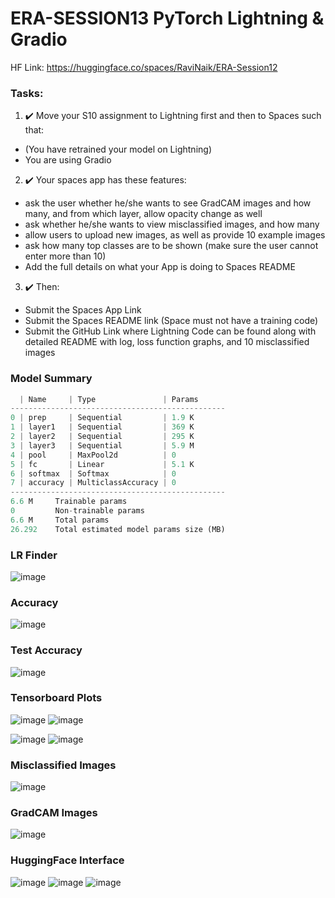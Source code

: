 # ERA-SESSION13 PyTorch Lightning &amp; Gradio

HF Link: https://huggingface.co/spaces/RaviNaik/ERA-Session12

### Tasks:
1. :heavy_check_mark: Move your S10 assignment to Lightning first and then to Spaces such that: 
 - (You have retrained your model on Lightning) 
 - You are using Gradio 
2. :heavy_check_mark: Your spaces app has these features: 
 - ask the user whether he/she wants to see GradCAM images and how many, and from which layer, allow opacity change as well 
 - ask whether he/she wants to view misclassified images, and how many 
 - allow users to upload new images, as well as provide 10 example images 
 - ask how many top classes are to be shown (make sure the user cannot enter more than 10) 
 - Add the full details on what your App is doing to Spaces README  
3. :heavy_check_mark: Then:  
 - Submit the Spaces App Link 
 - Submit the Spaces README link (Space must not have a training code) 
 - Submit the GitHub Link where Lightning Code can be found along with detailed README with log, loss function graphs, and 10 misclassified images
### Model Summary
```python
  | Name     | Type               | Params
------------------------------------------------
0 | prep     | Sequential         | 1.9 K 
1 | layer1   | Sequential         | 369 K 
2 | layer2   | Sequential         | 295 K 
3 | layer3   | Sequential         | 5.9 M 
4 | pool     | MaxPool2d          | 0     
5 | fc       | Linear             | 5.1 K 
6 | softmax  | Softmax            | 0     
7 | accuracy | MulticlassAccuracy | 0     
------------------------------------------------
6.6 M     Trainable params
0         Non-trainable params
6.6 M     Total params
26.292    Total estimated model params size (MB)
```

### LR Finder
![image](https://github.com/RaviNaik/ERA-SESSION12/assets/23289802/bfbffdb8-614d-48c0-bff7-3acf71213b76)

### Accuracy
![image](https://github.com/RaviNaik/ERA-SESSION12/assets/23289802/47d4b1da-2573-4022-b6b4-05d1f93d5757)

### Test Accuracy
![image](https://github.com/RaviNaik/ERA-SESSION12/assets/23289802/a0959618-17c8-4ada-980f-6dc7ba76eb61)

### Tensorboard Plots
![image](https://github.com/RaviNaik/ERA-SESSION12/assets/23289802/6337fc11-67c0-4039-a0b5-8238a0307eca)
![image](https://github.com/RaviNaik/ERA-SESSION12/assets/23289802/78f2b7ad-b781-4009-8356-15a6ff512896)

![image](https://github.com/RaviNaik/ERA-SESSION12/assets/23289802/da4141b3-b13f-4390-9e24-519c8ac0f5b8)
![image](https://github.com/RaviNaik/ERA-SESSION12/assets/23289802/d30ea859-6bb5-469c-9097-bc198595309f)

### Misclassified Images
![image](https://github.com/RaviNaik/ERA-SESSION12/assets/23289802/75494f70-a533-4a70-8c11-ef4c63fce21b)

### GradCAM Images
![image](https://github.com/RaviNaik/ERA-SESSION12/assets/23289802/4d2a75fa-3902-4839-a32a-bbfec4ef72ba)

### HuggingFace Interface
![image](https://github.com/RaviNaik/ERA-SESSION12/assets/23289802/658535f0-a322-4b84-adce-840b0cd74807)
![image](https://github.com/RaviNaik/ERA-SESSION12/assets/23289802/60f46957-d308-4538-9eef-1346c15aadf2)
![image](https://github.com/RaviNaik/ERA-SESSION12/assets/23289802/fc8d3d7c-cd2e-46d5-b599-b61b45845ee9)
